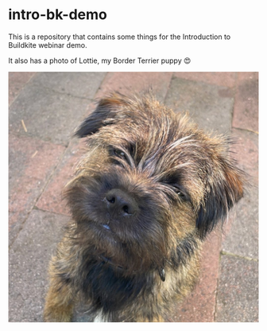 # intro-bk-demo

This is a repository that contains some things for the Introduction to Buildkite webinar demo.

It also has a photo of Lottie, my Border Terrier puppy 😍

![cute photo of a puppy](https://github.com/MelissaKaulfuss/intro-bk-demo/blob/main/lottie.jpeg?raw=true)
